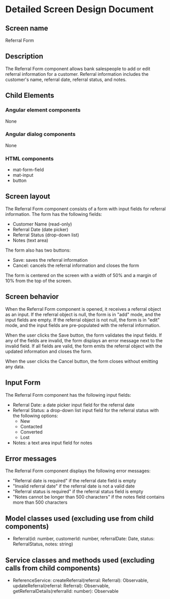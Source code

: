 # Detailed Screen Design Document
## Screen name
Referral Form
## Description
The Referral Form component allows bank salespeople to add or edit referral information for a customer. Referral information includes the customer's name, referral date, referral status, and notes.
## Child Elements
### Angular element components
None
### Angular dialog components
None
### HTML components
- mat-form-field
- mat-input
- button
## Screen layout
The Referral Form component consists of a form with input fields for referral information. The form has the following fields:
- Customer Name (read-only)
- Referral Date (date picker)
- Referral Status (drop-down list)
- Notes (text area)

The form also has two buttons:
- Save: saves the referral information
- Cancel: cancels the referral information and closes the form

The form is centered on the screen with a width of 50% and a margin of 10% from the top of the screen.
## Screen behavior
When the Referral Form component is opened, it receives a referral object as an input. If the referral object is null, the form is in "add" mode, and the input fields are empty. If the referral object is not null, the form is in "edit" mode, and the input fields are pre-populated with the referral information.

When the user clicks the Save button, the form validates the input fields. If any of the fields are invalid, the form displays an error message next to the invalid field. If all fields are valid, the form emits the referral object with the updated information and closes the form.

When the user clicks the Cancel button, the form closes without emitting any data.
## Input Form
The Referral Form component has the following input fields:
- Referral Date: a date picker input field for the referral date
- Referral Status: a drop-down list input field for the referral status with the following options:
  - New
  - Contacted
  - Converted
  - Lost
- Notes: a text area input field for notes
## Error messages
The Referral Form component displays the following error messages:
- "Referral date is required" if the referral date field is empty
- "Invalid referral date" if the referral date is not a valid date
- "Referral status is required" if the referral status field is empty
- "Notes cannot be longer than 500 characters" if the notes field contains more than 500 characters
## Model classes used (excluding use from child components)
- Referral(id: number, customerId: number, referralDate: Date, status: ReferralStatus, notes: string)
## Service classes and methods used (excluding calls from child components)
- ReferenceService: createReferral(referral: Referral): Observable<Referral>, updateReferral(referral: Referral): Observable<Referral>, getReferralDetails(referralId: number): Observable<Referral>
